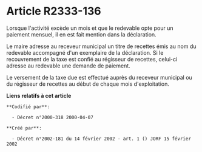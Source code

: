 # Article R2333-136

Lorsque l'activité excède un mois et que le redevable opte pour un paiement mensuel, il en est fait mention dans la
déclaration.

Le maire adresse au receveur municipal un titre de recettes émis au nom du redevable accompagné d'un exemplaire de la
déclaration. Si le recouvrement de la taxe est confié au régisseur de recettes, celui-ci adresse au redevable une demande de
paiement.

Le versement de la taxe due est effectué auprès du receveur municipal ou du régisseur de recettes au début de chaque mois
d'exploitation.

**Liens relatifs à cet article**

	**Codifié par**:

	  - Décret n°2000-318 2000-04-07

	**Créé par**:

	  - Décret n°2002-181 du 14 février 2002 - art. 1 () JORF 15 février 2002
